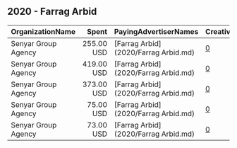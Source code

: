 ## 2020 - Farrag Arbid 
|OrganizationName|Spent|PayingAdvertiserNames|CreativeUrls|Impressions|Genders|AgeBrackets|CountryCodes|BillingAddresses|CandidateBallotInformation|
|:---|---:|:---|:---|---:|:---|:---|:---|:---|:---|
|Senyar Group Agency|255.00 USD|[Farrag Arbid](2020/Farrag Arbid.md)|[0](https://www.snap.com/political-ads/asset/1c19d8742413c265989d06444a9bdc561427fe18bf8c49c85c66e48224dac4e3?mediaType=jpeg)|76,778||19+|kuwait|"Press Street,Shewikh,11111,KW"|Farrag Arbid|
|Senyar Group Agency|419.00 USD|[Farrag Arbid](2020/Farrag Arbid.md)|[0](https://www.snap.com/political-ads/asset/1c19d8742413c265989d06444a9bdc561427fe18bf8c49c85c66e48224dac4e3?mediaType=jpeg)|249,433||19+|kuwait|"Press Street,Shewikh,11111,KW"|Farrag Arbid|
|Senyar Group Agency|373.00 USD|[Farrag Arbid](2020/Farrag Arbid.md)|[0](https://www.snap.com/political-ads/asset/1c19d8742413c265989d06444a9bdc561427fe18bf8c49c85c66e48224dac4e3?mediaType=jpeg)|308,858||19+|kuwait|"Press Street,Shewikh,11111,KW"|Farrag Arbid|
|Senyar Group Agency|75.00 USD|[Farrag Arbid](2020/Farrag Arbid.md)|[0](https://www.snap.com/political-ads/asset/1c19d8742413c265989d06444a9bdc561427fe18bf8c49c85c66e48224dac4e3?mediaType=jpeg)|19,475||19+|kuwait|"Press Street,Shewikh,11111,KW"|Farrag Arbid|
|Senyar Group Agency|73.00 USD|[Farrag Arbid](2020/Farrag Arbid.md)|[0](https://www.snap.com/political-ads/asset/1c19d8742413c265989d06444a9bdc561427fe18bf8c49c85c66e48224dac4e3?mediaType=jpeg)|18,988||19+|kuwait|"Press Street,Shewikh,11111,KW"|Farrag Arbid|
